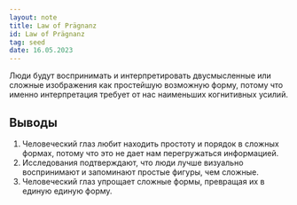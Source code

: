 ```yaml
---
layout: note
title: Law of Prägnanz
id: Law of Prägnanz
tag: seed
date: 16.05.2023
---
```



Люди будут воспринимать и интерпретировать двусмысленные или сложные изображения как простейшую возможную форму, потому что именно интерпретация требует от нас наименьших когнитивных усилий.


## Выводы

1.  Человеческий глаз любит находить простоту и порядок в сложных формах, потому что это не дает нам перегружаться информацией.
2.  Исследования подтверждают, что люди лучше визуально воспринимают и запоминают простые фигуры, чем сложные.
3.  Человеческий глаз упрощает сложные формы, превращая их в единую единую форму.